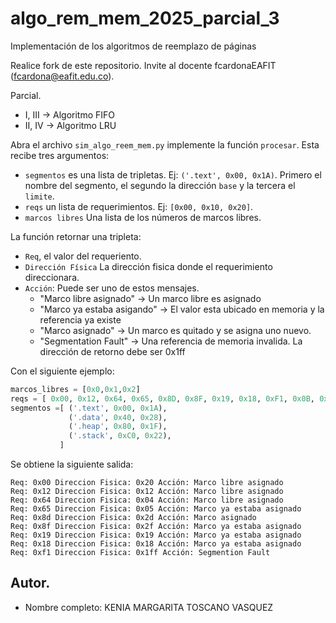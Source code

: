 # algo_rem_mem_2025_parcial_3

Implementación de los algoritmos de reemplazo de páginas

Realice fork de este repositorio. Invite al docente fcardonaEAFIT (fcardona@eafit.edu.co).

Parcial.

 * I, III -> Algoritmo FIFO
 * II, IV -> Algoritmo LRU

Abra el archivo `sim_algo_reem_mem.py` implemente la función `procesar`. Esta recibe tres argumentos:

  * `segmentos` es una lista de  tripletas. Ej: `('.text', 0x00, 0x1A)`. Primero el nombre del segmento,
    el segundo la dirección `base` y la tercera el `limite`.
  * `reqs` un lista de requerimientos. Ej: `[0x00, 0x10, 0x20]`.
  * `marcos libres` Una lista de los números de marcos libres.

La función retornar una tripleta:

  * `Req`, el valor del requeriento.
  * `Dirección Física` La dirección fisica donde el requerimiento direccionara.
  * `Acción`: Puede ser uno de estos mensajes.
    * "Marco libre asignado" -> Un marco libre es asignado
    * "Marco ya estaba asigando" -> El valor esta ubicado en memoria y la referencia ya existe
    * "Marco asignado" -> Un marco es quitado y se asigna uno nuevo.
    * "Segmentation Fault" -> Una referencia de memoria invalida. La dirección de retorno debe ser 0x1ff

Con el siguiente ejemplo:

```python
marcos_libres = [0x0,0x1,0x2]
reqs = [ 0x00, 0x12, 0x64, 0x65, 0x8D, 0x8F, 0x19, 0x18, 0xF1, 0x0B, 0xDF, 0x0A ]
segmentos =[ ('.text', 0x00, 0x1A),
             ('.data', 0x40, 0x28),
             ('.heap', 0x80, 0x1F),
             ('.stack', 0xC0, 0x22),
           ]
```

Se obtiene la siguiente salida:

```shell
Req: 0x00 Direccion Fisica: 0x20 Acción: Marco libre asignado
Req: 0x12 Direccion Fisica: 0x12 Acción: Marco libre asignado
Req: 0x64 Direccion Fisica: 0x04 Acción: Marco libre asignado
Req: 0x65 Direccion Fisica: 0x05 Acción: Marco ya estaba asignado
Req: 0x8d Direccion Fisica: 0x2d Acción: Marco asignado
Req: 0x8f Direccion Fisica: 0x2f Acción: Marco ya estaba asignado
Req: 0x19 Direccion Fisica: 0x19 Acción: Marco ya estaba asignado
Req: 0x18 Direccion Fisica: 0x18 Acción: Marco ya estaba asignado
Req: 0xf1 Direccion Fisica: 0x1ff Acción: Segmention Fault
```

## Autor.

 * Nombre completo:
KENIA MARGARITA TOSCANO VASQUEZ
